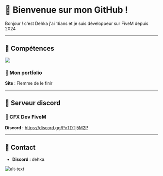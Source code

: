 # 🥙 Bienvenue sur mon GitHub !

<p align='left'>Bonjour ! c'est Dehka j'ai 16ans et je suis développeur sur FiveM depuis 2024</p>

---

## 🥙 Compétences 
<div align="left">
  <img src="https://skillicons.dev/icons?i=html,css,lua"/>
</div>

### 🥙 Mon portfolio
**Site** : Flemme de le finir

---

## 🥙 Serveur discord
### 🥙 CFX Dev FiveM
**Discord** : https://discord.gg/PvTDTj5M2P


---

## 🥙 Contact
- **Discord** : dehka.

![alt-text](https://media.discordapp.net/attachments/1327987424629887120/1330719715034792000/e03af003e2f6689bcfa5b2df76c29e280661d0a3.png?ex=67998ccf&is=67983b4f&hm=e86ea12b717a4abdf8076b3c61209ee0c333888df513e8d1ceb99452982ae804&=&format=webp&quality=lossless)

